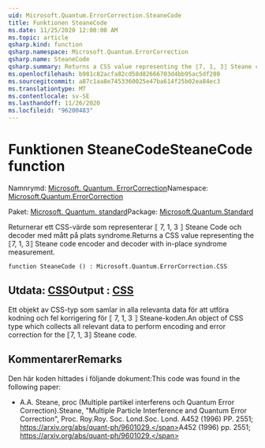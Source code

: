 ```yaml
---
uid: Microsoft.Quantum.ErrorCorrection.SteaneCode
title: Funktionen SteaneCode
ms.date: 11/25/2020 12:00:00 AM
ms.topic: article
qsharp.kind: function
qsharp.namespace: Microsoft.Quantum.ErrorCorrection
qsharp.name: SteaneCode
qsharp.summary: Returns a CSS value representing the ⟦7, 1, 3⟧ Steane code encoder and decoder with in-place syndrome measurement.
ms.openlocfilehash: b981c82acfa82cd58d82666703d4bb95ac5df280
ms.sourcegitcommit: a87c1aa8e7453360025e47ba614f25b02ea84ec3
ms.translationtype: MT
ms.contentlocale: sv-SE
ms.lasthandoff: 11/26/2020
ms.locfileid: "96200483"
---
```

# <a name="steanecode-function"></a><span data-ttu-id="4fa3e-102">Funktionen SteaneCode</span><span class="sxs-lookup"><span data-stu-id="4fa3e-102">SteaneCode function</span></span>

<span data-ttu-id="4fa3e-103">Namnrymd: [Microsoft. Quantum. ErrorCorrection](xref:Microsoft.Quantum.ErrorCorrection)</span><span class="sxs-lookup"><span data-stu-id="4fa3e-103">Namespace: [Microsoft.Quantum.ErrorCorrection](xref:Microsoft.Quantum.ErrorCorrection)</span></span>

<span data-ttu-id="4fa3e-104">Paket: [Microsoft. Quantum. standard](https://nuget.org/packages/Microsoft.Quantum.Standard)</span><span class="sxs-lookup"><span data-stu-id="4fa3e-104">Package: [Microsoft.Quantum.Standard](https://nuget.org/packages/Microsoft.Quantum.Standard)</span></span>


<span data-ttu-id="4fa3e-105">Returnerar ett CSS-värde som representerar ⟦ 7, 1, 3 ⟧ Steane Code och decoder med mått på plats syndrome.</span><span class="sxs-lookup"><span data-stu-id="4fa3e-105">Returns a CSS value representing the ⟦7, 1, 3⟧ Steane code encoder and decoder with in-place syndrome measurement.</span></span>

```qsharp
function SteaneCode () : Microsoft.Quantum.ErrorCorrection.CSS
```


## <a name="output--css"></a><span data-ttu-id="4fa3e-106">Utdata: [CSS](xref:Microsoft.Quantum.ErrorCorrection.CSS)</span><span class="sxs-lookup"><span data-stu-id="4fa3e-106">Output : [CSS](xref:Microsoft.Quantum.ErrorCorrection.CSS)</span></span>

<span data-ttu-id="4fa3e-107">Ett objekt av CSS-typ som samlar in alla relevanta data för att utföra kodning och fel korrigering för ⟦ 7, 1, 3 ⟧ Steane-koden.</span><span class="sxs-lookup"><span data-stu-id="4fa3e-107">An object of CSS type which collects all relevant data to perform encoding and error correction for the ⟦7, 1, 3⟧ Steane code.</span></span>

## <a name="remarks"></a><span data-ttu-id="4fa3e-108">Kommentarer</span><span class="sxs-lookup"><span data-stu-id="4fa3e-108">Remarks</span></span>

<span data-ttu-id="4fa3e-109">Den här koden hittades i följande dokument:</span><span class="sxs-lookup"><span data-stu-id="4fa3e-109">This code was found in the following paper:</span></span>

- <span data-ttu-id="4fa3e-110">A.</span><span class="sxs-lookup"><span data-stu-id="4fa3e-110">A.</span></span> <span data-ttu-id="4fa3e-111">Steane, proc (Multiple partikel interferens och Quantum Error Correction).</span><span class="sxs-lookup"><span data-stu-id="4fa3e-111">Steane, "Multiple Particle Interference and Quantum Error Correction", Proc.</span></span> <span data-ttu-id="4fa3e-112">Roy.</span><span class="sxs-lookup"><span data-stu-id="4fa3e-112">Roy.</span></span> <span data-ttu-id="4fa3e-113">Soc. Lond.</span><span class="sxs-lookup"><span data-stu-id="4fa3e-113">Soc. Lond.</span></span> <span data-ttu-id="4fa3e-114">A452 (1996) PP. 2551; https://arxiv.org/abs/quant-ph/9601029.</span><span class="sxs-lookup"><span data-stu-id="4fa3e-114">A452 (1996) pp. 2551; https://arxiv.org/abs/quant-ph/9601029.</span></span>